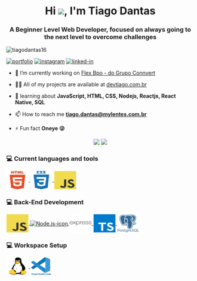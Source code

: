 <h1 align="center">Hi <img src="https://raw.githubusercontent.com/kaueMarques/kaueMarques/master/hi.gif" width="30px">, I'm Tiago Dantas</h1>
<h3 align="center">A Beginner Level Web Developer, focused on always going to the next level to overcome challenges</h3>
<p align="left"> <img src="https://img.shields.io/badge/Profile%20views-Tiago%20Dantas-blue" alt="tiagodantas16" /> </p>

[![portfolio](https://img.shields.io/badge/Portfolio-323330?style=for-the-badge&logo=Google-chrome&logoColor=F7DF1E)](https://github.com/tiagodantas16)
[![instagram](https://img.shields.io/badge/Instagram-E4405F?style=for-the-badge&logo=instagram&logoColor=white)](https://instagram.com/tiago.dantas16)
[![linked-in](https://img.shields.io/badge/Linkedin-0077B5?style=for-the-badge&logo=LinkedIn&logoColor=white)](https://linkedin.com/in/tiago-pereira-dantas-b2a541134)

- 🔭 I’m currently working on [Flex Bpo - do Grupo Connvert](https://www.flexbpo.com.br/)

- 👨‍💻 All of my projects are available at [devtiago.com.br](https://github.com/tiagodantas16)

- 💬 learning about **JavaScript, HTML, CSS, Nodejs, Reactjs, React Native, SQL**

- 📫 How to reach me **tiago.dantas@mylentes.com.br**

- ⚡ Fun fact **Oneye 😜**

<div align="center">
  <img height="180em" src="https://github-readme-stats.vercel.app/api?username=tiagodantas16&show_icons=true&theme=dracula&include_all_commits=true&count_private=true%22"/>  
  <img height="180em" src="https://github-readme-stats.vercel.app/api/top-langs/?username=tiagodantas16&layout=compact&langs_count=7&theme=dracula"/>
</div>

### :computer: Current languages and tools
  <div>
    <a href="https://developer.mozilla.org/en-US/docs/Web/HTML" target="_blank"> <img align="center" alt="HTML5-icon" height="50" width="60"                      src="https://github.com/devicons/devicon/blob/master/icons/html5/html5-plain-wordmark.svg"> </a>
    <a href="https://developer.mozilla.org/en-US/docs/Web/CSS" target="_blank"> <img align="center" alt="CSS3-icon" height="50" width="60"      src="https://github.com/devicons/devicon/blob/master/icons/css3/css3-plain-wordmark.svg"> </a>
    <a href="https://developer.mozilla.org/en-US/docs/Web/JavaScript" target="_blank"> <img align="center" alt="Javascript-icon" height="50" width="60"  src="https://github.com/devicons/devicon/blob/master/icons/javascript/javascript-original.svg"> </a>
  </div>
  
### :computer: Back-End Development
<div>
    <a href="https://developer.mozilla.org/en-US/docs/Web/JavaScript" target="_blank"> <img align="center" alt="Javascript-icon" height="50" width="60"  src="https://github.com/devicons/devicon/blob/master/icons/javascript/javascript-original.svg"> </a>
    <a href="https://nodejs.org/" target="_blank"> <img align="center" alt="Node.js-icon" height="50" width="60" src="https://cdn.worldvectorlogo.com/logos/nodejs-1.svg"> </a>
    <a href="https://www.npmjs.com/package/express" target="_blank"> <img align="center" alt="Express.js-icon" height="50" width="60"    src="https://github.com/devicons/devicon/blob/master/icons/express/express-original-wordmark.svg"> </a>
    <a href="https://www.typescriptlang.org/" target="_blank"> <img align="center" alt="Typescript-icon" height="50" width="60"      src="https://github.com/devicons/devicon/blob/master/icons/typescript/typescript-plain.svg"> </a>
    <a href="https://www.postgresql.org/" target="_blank"> <img align="center" alt="Postgresql-icon" height="50" width="60"      src="https://github.com/devicons/devicon/blob/master/icons/postgresql/postgresql-plain-wordmark.svg"> </a>
</div>

### :computer: Workspace Setup
<div>
    <a href="" target="_blank"> <img align="center" alt="Linux-icon" height="50" width="60"  src="https://github.com/devicons/devicon/blob/master/icons/linux/linux-original.svg"> </a>
    <a href="https://code.visualstudio.com/" target="_blank"> <img align="center" alt="Vscode-icon" height="50" width="60"  src="https://github.com/devicons/devicon/blob/master/icons/vscode/vscode-original-wordmark.svg"> </a>
</div>
